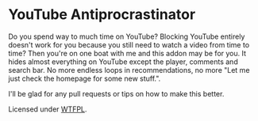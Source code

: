 # YouTube Antiprocrastinator

Do you spend way to much time on YouTube? Blocking YouTube entirely doesn't work for you because you still need to watch a video from time to time? Then you're on one boat with me and this addon may be for you. It hides almost everything on YouTube except the player, comments and search bar. No more endless loops in recommendations, no more "Let me just check the homepage for some new stuff.".

I'll be glad for any pull requests or tips on how to make this better.

Licensed under [WTFPL](http://www.wtfpl.net/).
